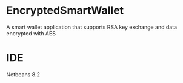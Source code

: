 # EncryptedSmartWallet
A smart wallet application that supports RSA key exchange and data encrypted with AES

# IDE
Netbeans 8.2
